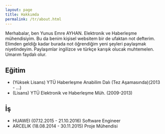```yaml
---
layout: page
title: Hakkımda
permalink: /tr/about.html
---
```


Merhabalar, ben Yunus Emre AYHAN. Elektronik ve Haberleşme mühendisiyim. Bu da benim kişisel websitem bir de ufaktan not defterim. Elimden geldiğı kadar burada not öğrendiğim yeni şeyleri paylaşmak niyetindeyim. Paylaşımlar ingilizce ve türkçe karışık olucak muhtemelen. Umarım faydalı olur.

## Eğitim
* (Yüksek Lisans) YTÜ Haberleşme Anabilim Dalı (Tez Aşamasında)(2013 - ...)
* (Lisans) YTÜ Elektronik ve Haberleşme Müh. (2009-2013)

## İş
* HUAWEI (07.12.2015 - 21.10.2016) Software Engineer
* ARCELIK (18.08.2014 - 30.11.2015) Proje Mühendisi
